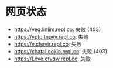 # 网页状态
- https://veg.linlim.repl.co: 失败 (403)
- https://ypto.tnpyv.repl.co: 失败
- https://v.chavir.repl.co: 失败
- https://chatai.cokio.repl.co: 失败 (403)
- https://Love.cfvqw.repl.co: 失败
